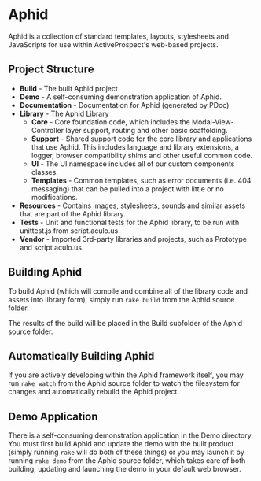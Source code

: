 # Aphid

Aphid is a collection of standard templates, layouts, stylesheets and
JavaScripts for use within ActiveProspect's web-based projects.

## Project Structure

  * **Build** - The built Aphid project
  * **Demo** - A self-consuming demonstration application of Aphid.
  * **Documentation** - Documentation for Aphid (generated by PDoc)
  * **Library** - The Aphid Library
    * **Core** - Core foundation code, which includes the Modal-View-Controller
      layer support, routing and other basic scaffolding.
    * **Support** - Shared support code for the core library and applications
      that use Aphid. This includes language and library extensions, a logger,
      browser compatibility shims and other useful common code.
    * **UI** - The UI namespace includes all of our custom components classes.
    * **Templates** - Common templates, such as error documents (i.e. 404
      messaging) that can be pulled into a project with little or no
      modifications.
  * **Resources** - Contains images, stylesheets, sounds and similar assets
    that are part of the Aphid library.
  * **Tests** - Unit and functional tests for the Aphid library, to be run
    with unittest.js from script.aculo.us.
  * **Vendor** - Imported 3rd-party libraries and projects, such as Prototype
    and script.aculo.us.

## Building Aphid

To build Aphid (which will compile and combine all of the library code and
assets into library form), simply run `rake build` from the Aphid source
folder.

The results of the build will be placed in the Build subfolder of the Aphid
source folder.

## Automatically Building Aphid

If you are actively developing within the Aphid framework itself, you may run
`rake watch` from the Aphid source folder to watch the filesystem for changes
and automatically rebuild the Aphid project.

## Demo Application

There is a self-consuming demonstration application in the Demo directory. You
must first build Aphid and update the demo with the built product (simply
running `rake` will do both of these things) or you may launch it by running
`rake demo` from the Aphid source folder, which takes care of both building,
updating and launching the demo in your default web browser.
